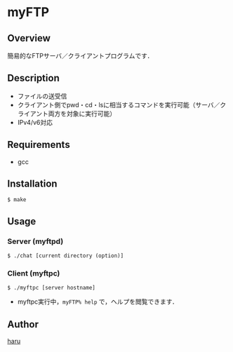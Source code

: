 # myFTP

## Overview

簡易的なFTPサーバ／クライアントプログラムです．

## Description

- ファイルの送受信
- クライアント側でpwd・cd・lsに相当するコマンドを実行可能（サーバ／クライアント両方を対象に実行可能）
- IPv4/v6対応

## Requirements

- gcc

## Installation

`$ make`

## Usage

### Server (myftpd)

`$ ./chat [current directory (option)]`

### Client (myftpc)

`$ ./myftpc [server hostname]`

- myftpc実行中，`myFTP% help` で，ヘルプを閲覧できます．

## Author

[haru](https://haru52.com/)

